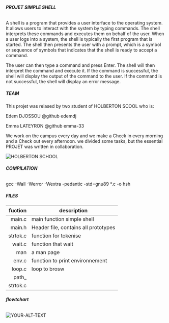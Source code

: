 ###### **PROJET SIMPLE SHELL**

A shell is a program that provides a user interface to the operating system. It allows users to interact with the system by typing commands. The shell interprets these commands and executes them on behalf of the user.
When a user logs into a system, the shell is typically the first program that is started. The shell then presents the user with a prompt, which is a symbol or sequence of symbols that indicates that the shell is ready to accept a command.

The user can then type a command and press Enter. The shell will then interpret the command and execute it. If the command is successful, the shell will display the output of the command to the user. If the command is not successful, the shell will display an error message.



##### **TEAM**

This projet was relased by two student of HOLBERTON SCOOL who is:

Edem DJOSSOU @github edemdj

Emma LATEYRON @github emma-33 

We work on the campus every day and we make a Check in every morning and a Check out every afternoon. we divided some tasks, but the essential PROJET was written in collaboration.

               
![HOLBERTON SCHOOL](https://getlogovector.com/wp-content/uploads/2020/11/holberton-school-logo-vector.png)

 
###### **COMPILATION**

gcc -Wall -Werror -Wextra -pedantic -std=gnu89 *.c -o hsh

##### **FILES**


| fuction       |          description                  |
|--------:      |---------------------------------------|
| main.c        | main function simple shell            |
| main.h        | Header file, contains all prototypes  |
|strtok.c       | function for tokenise                 |
| wait.c        | function that wait                    |
| man           | a man page                            |
| env.c         | function to print environnement       |
| loop.c        |  loop to brosw                        |
|path_                                                  
|strtok.c       |                                       |



######  **flowtchart**

<picture>
 <source media="(prefers-color-scheme: dark)" srcset="https://user-images.githubusercontent.com/25423296/163456776-7f95b81a-f1ed-45f7-b7ab-8fa810d529fa.png">
 <source media="(prefers-color-scheme: light)" srcset="https://user-images.githubusercontent.com/25423296/163456779-a8556205-d0a5-45e2-ac17-42d089e3c3f8.png">
 <img alt="YOUR-ALT-TEXT" src="https://user-images.githubusercontent.com/25423296/163456779-a8556205-d0a5-45e2-ac17-42d089e3c3f8.png">
</picture>












